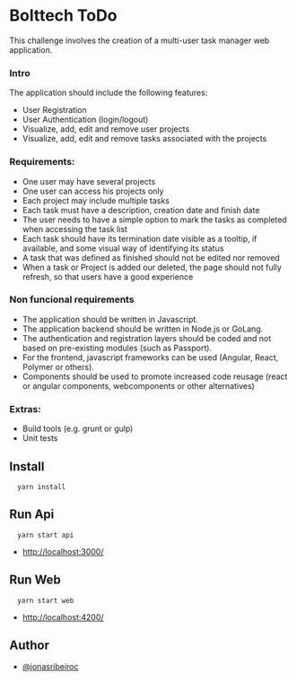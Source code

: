 # Bolttech ToDo
This challenge involves the creation of a multi-user task manager web application.

### Intro 
The application should include the following features:
-  User Registration
-  User Authentication (login/logout)
-  Visualize, add, edit and remove user projects
-  Visualize, add, edit and remove tasks associated with the projects


### Requirements:
- One user may have several projects
- One user can access his projects only
- Each project may include multiple tasks
- Each task must have a description, creation date and finish date
- The user needs to have a simple option to mark the tasks as completed when accessing the task list
- Each task should have its termination date visible as a tooltip, if available, and some visual way of identifying
its status
- A task that was defined as finished should not be edited nor removed
- When a task or Project is added our deleted, the page should not fully refresh, so that users have a good
experience
### Non funcional requirements
- The application should be written in Javascript.
- The application backend should be written in Node.js or GoLang.
- The authentication and registration layers should be coded and not based on pre-existing modules (such as
Passport).
- For the frontend, javascript frameworks can be used (Angular, React, Polymer or others).
- Components should be used to promote increased code reusage (react or angular components,
webcomponents or other alternatives)
### Extras:
- Build tools (e.g. grunt or gulp)
- Unit tests

## Install
```code
  yarn install
```

## Run Api
```code
  yarn start api
```
- [http://localhost:3000/](http://localhost:3000/)

## Run Web
```code
  yarn start web
```
- [http://localhost:4200/](http://localhost:4200/)

## Author

- [@jonasribeiroc](https://www.github.com/jonasribeiroc)